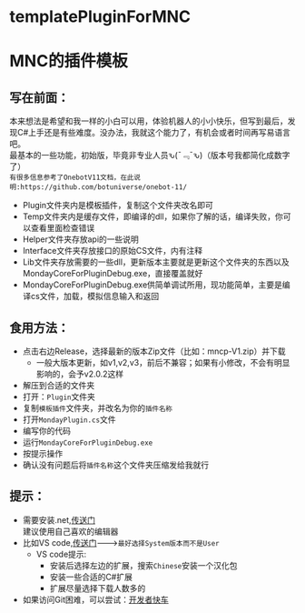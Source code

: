 # templatePluginForMNC
MNC的插件模板
=

写在前面：
-
本来想法是希望和我一样的小白可以用，体验机器人的小小快乐，但写到最后，发现C#上手还是有些难度。没办法，我就这个能力了，有机会或者时间再写易语言吧。<br>
最基本的一些功能，初始版，毕竟非专业人员ԅ(¯﹃¯ԅ)（版本号我都简化成数字了）<br>
`有很多信息参考了OnebotV11文档，在此说明:https://github.com/botuniverse/onebot-11/`
* Plugin文件夹内是模板插件，复制这个文件夹改名即可
* Temp文件夹内是缓存文件，即编译的dll，如果你了解的话，编译失败，你可以查看里面检查错误
* Helper文件夹存放api的一些说明
* Interface文件夹存放接口的原始CS文件，内有注释
* Lib文件夹存放需要的一些dll，更新版本主要就是更新这个文件夹的东西以及MondayCoreForPluginDebug.exe，直接覆盖就好
* MondayCoreForPluginDebug.exe供简单调试所用，现功能简单，主要是编译cs文件，加载，模拟信息输入和返回

食用方法：
-
* 点击右边Release，选择最新的版本Zip文件（比如：mncp-V1.zip）并下载<br>
  * 一般大版本更新，如v1,v2,v3，前后不兼容；如果有小修改，不会有明显影响的，会予v2.0.2这样
* 解压到合适的文件夹<br>
* 打开：`Plugin`文件夹<br>
* 复制`模板插件`文件夹，并改名为你的`插件名称`<br>
* 打开`MondayPlugin.cs`文件<br>
* 编写你的代码<br>
* 运行`MondayCoreForPluginDebug.exe`<br>
* 按提示操作<br>
* 确认没有问题后将`插件名称`这个文件夹压缩发给我就行<br>

提示：
-
* 需要安装.net,[传送门](https://dotnet.microsoft.com/zh-cn/download)<br>
建议使用自己喜欢的编辑器<br>
* 比如VS code,[传送门](https://code.visualstudio.com/download)--->`最好选择System版本而不是User`<br>
  * VS code提示:
    * 安装后选择左边的扩展，搜索`Chinese`安装一个汉化包
    * 安装一些合适的C#扩展
    * 扩展尽量选择下载人数多的[](url)
* 如果访问Git困难，可以尝试：[开发者快车](https://github.com/docmirror/dev-sidecar)
